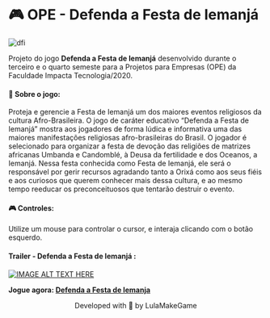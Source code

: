 # 🎮 OPE - Defenda a Festa de Iemanjá
![dfi](https://user-images.githubusercontent.com/50052600/128608591-00273e68-acc5-459a-bc74-a82315aaca21.gif)

Projeto do jogo **Defenda a Festa de Iemanjá** desenvolvido durante o terceiro e o quarto semeste para a Projetos para Empresas (OPE) da Faculdade Impacta Tecnologia/2020.

#### 📝 Sobre o jogo: <br>
Proteja e gerencie a Festa de Iemanjá um dos maiores eventos religiosos da cultura Afro-Brasileira.
O jogo de caráter educativo “Defenda a Festa de Iemanjá” mostra aos jogadores de forma lúdica e informativa uma das maiores manifestações religiosas afro-brasileiras do Brasil. O jogador é selecionado para organizar a festa de devoção das religiões de matrizes africanas Umbanda e Candomblé, à Deusa da fertilidade e dos Oceanos, a Iemanjá. Nessa festa conhecida como Festa de Iemanjá, ele será o responsável por gerir recursos agradando tanto a Orixá como aos seus fiéis e aos curiosos que querem conhecer mais dessa cultura, e ao mesmo tempo reeducar os preconceituosos que tentarão destruir o evento.

#### 🎮 Controles: <br>
Utilize um mouse para controlar o cursor, e interaja clicando com o botão esquerdo.

#### Trailer - Defenda a Festa de Iemanjá :
[![IMAGE ALT TEXT HERE](https://img.youtube.com/vi/-2kWe_iJ-Sk/sddefault.jpg)](https://www.youtube.com/watch?v=-2kWe_iJ-Sk)


**Jogue agora: [Defenda a Festa de Iemanja](https://lula-make-game.itch.io/defenda-a-festa-de-iemanja)**

<p align="center"> Developed with 💜 by LulaMakeGame
 </p>
